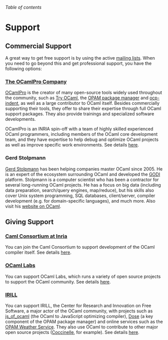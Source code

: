 <!-- ((! set title Support !)) ((! set community !)) -->

*Table of contents*

# Support

## Commercial Support
A great way to get free support is by using the active [mailing
lists](mailing_lists.html). When you need to go beyond this and get
professional support, you have the following options:

### [The OCamlPro Company](http://www.ocamlpro.com/)

[OCamlPro](http://www.ocamlpro.com/) is the creator of many open-source tools
widely used throughout the community, such as
[Try OCaml](http://try.ocamlpro.com/), the
[OPAM package manager](http://opam.ocamlpro.com/) and
[ocp-indent](http://www.typerex.org/ocp-indent.html), as well as a
large contributor
to OCaml itself. Besides commercially supporting their tools, they offer to
share their expertise through
full OCaml support packages.
They also provide trainings and specialized software developments.

OCamlPro is an INRIA spin-off with a team of highly skilled experienced OCaml
programmers, including members of the OCaml core development team, and they have
expertise to help debug and optimize OCaml projects as well as improve specific
work environments. See details [here](http://www.ocamlpro.com/).

### Gerd Stolpmann
[Gerd Stolpmann](http://www.gerd-stolpmann.de/buero/work_ocaml_search.html.en)
has been helping companies master OCaml since 2005. He is
an expert of the ecosystem surrounding OCaml and developed the
[GODI](http://godi.camlcity.org/godi/) platform. Stolpmann is a computer
scientist who has been a contractor for several long-running OCaml
projects. He has a focus on big data (including data preparation,
search/query engines, map/reduce), but his skills also cover Unix system
programming, SQL databases, client/server, compiler development (e.g.
for domain-specific languages), and much more. Also visit his [website
on OCaml](http://camlcity.org).

## Giving Support

### [Caml Consortium at Inria](/consortium/)
You can join the Caml Consortium to support development of the OCaml
compiler itself. See details [here](/consortium/).

### [OCaml Labs](/ocamllabs/)
You can support OCaml Labs, which runs a variety of open source
projects to support the OCaml community. See details
[here](/ocamllabs/).

### [IRILL](http://www.irill.org/)
You can support IRILL, the Center
for Research and Innovation on Free Software, a major actor of the
OCaml community, with projects such as
[js_of_ocaml](http://ocsigen.org/js_of_ocaml/) (the
OCaml to JavaScript optimizing compiler),
[Dose](https://gforge.inria.fr/projects/dose/) (a key component of the
OPAM package manager) and online services such as the [OPAM Weather
Service](http://check.ocamllabs.io). They also use OCaml
to contribute to other major open source projects
([Coccinelle](http://coccinelle.lip6.fr/), for example). 
See details [here](http://www.irill.org/).
